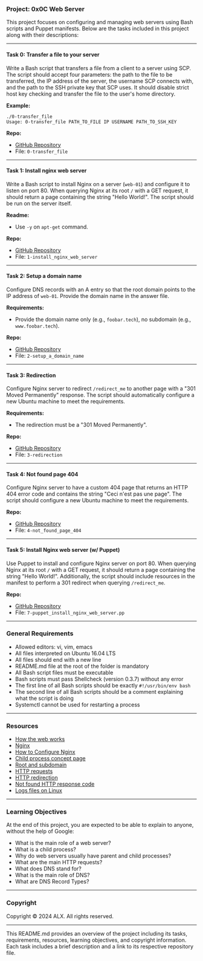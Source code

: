 ### Project: 0x0C Web Server

This project focuses on configuring and managing web servers using Bash scripts and Puppet manifests. Below are the tasks included in this project along with their descriptions:

---

#### Task 0: Transfer a file to your server

Write a Bash script that transfers a file from a client to a server using SCP. The script should accept four parameters: the path to the file to be transferred, the IP address of the server, the username SCP connects with, and the path to the SSH private key that SCP uses. It should disable strict host key checking and transfer the file to the user's home directory.

**Example:**
```
./0-transfer_file
Usage: 0-transfer_file PATH_TO_FILE IP USERNAME PATH_TO_SSH_KEY
```

**Repo:**
- [GitHub Repository](https://github.com/alx-system_engineering-devops/0x0C-web_server)
- File: `0-transfer_file`

---

#### Task 1: Install nginx web server

Write a Bash script to install Nginx on a server (`web-01`) and configure it to listen on port 80. When querying Nginx at its root `/` with a GET request, it should return a page containing the string "Hello World!". The script should be run on the server itself.

**Readme:**
- Use `-y` on `apt-get` command.

**Repo:**
- [GitHub Repository](https://github.com/alx-system_engineering-devops/0x0C-web_server)
- File: `1-install_nginx_web_server`

---

#### Task 2: Setup a domain name

Configure DNS records with an A entry so that the root domain points to the IP address of `web-01`. Provide the domain name in the answer file.

**Requirements:**
- Provide the domain name only (e.g., `foobar.tech`), no subdomain (e.g., `www.foobar.tech`).

**Repo:**
- [GitHub Repository](https://github.com/alx-system_engineering-devops/0x0C-web_server)
- File: `2-setup_a_domain_name`

---

#### Task 3: Redirection

Configure Nginx server to redirect `/redirect_me` to another page with a "301 Moved Permanently" response. The script should automatically configure a new Ubuntu machine to meet the requirements.

**Requirements:**
- The redirection must be a "301 Moved Permanently".

**Repo:**
- [GitHub Repository](https://github.com/alx-system_engineering-devops/0x0C-web_server)
- File: `3-redirection`

---

#### Task 4: Not found page 404

Configure Nginx server to have a custom 404 page that returns an HTTP 404 error code and contains the string "Ceci n'est pas une page". The script should configure a new Ubuntu machine to meet the requirements.

**Repo:**
- [GitHub Repository](https://github.com/alx-system_engineering-devops/0x0C-web_server)
- File: `4-not_found_page_404`

---

#### Task 5: Install Nginx web server (w/ Puppet)

Use Puppet to install and configure Nginx server on port 80. When querying Nginx at its root `/` with a GET request, it should return a page containing the string "Hello World!". Additionally, the script should include resources in the manifest to perform a 301 redirect when querying `/redirect_me`.

**Repo:**
- [GitHub Repository](https://github.com/alx-system_engineering-devops/0x0C-web_server)
- File: `7-puppet_install_nginx_web_server.pp`

---

### General Requirements

- Allowed editors: vi, vim, emacs
- All files interpreted on Ubuntu 16.04 LTS
- All files should end with a new line
- README.md file at the root of the folder is mandatory
- All Bash script files must be executable
- Bash scripts must pass Shellcheck (version 0.3.7) without any error
- The first line of all Bash scripts should be exactly `#!/usr/bin/env bash`
- The second line of all Bash scripts should be a comment explaining what the script is doing
- Systemctl cannot be used for restarting a process

---

### Resources

- [How the web works](https://developer.mozilla.org/en-US/docs/Learn/Getting_started_with_the_web/How_the_Web_works)
- [Nginx](https://nginx.org/en/)
- [How to Configure Nginx](https://www.digitalocean.com/community/tutorials/how-to-install-nginx-on-ubuntu-20-04)
- [Child process concept page](https://en.wikipedia.org/wiki/Child_process)
- [Root and subdomain](https://en.wikipedia.org/wiki/Subdomain)
- [HTTP requests](https://developer.mozilla.org/en-US/docs/Web/HTTP/Overview#requests)
- [HTTP redirection](https://developer.mozilla.org/en-US/docs/Web/HTTP/Redirection)
- [Not found HTTP response code](https://developer.mozilla.org/en-US/docs/Web/HTTP/Status/404)
- [Logs files on Linux](https://www.digitalocean.com/community/tutorials/how-to-view-and-configure-linux-logs-on-ubuntu-and-centos)

---

### Learning Objectives

At the end of this project, you are expected to be able to explain to anyone, without the help of Google:

- What is the main role of a web server?
- What is a child process?
- Why do web servers usually have parent and child processes?
- What are the main HTTP requests?
- What does DNS stand for?
- What is the main role of DNS?
- What are DNS Record Types?

---

### Copyright

Copyright © 2024 ALX. All rights reserved.

---

This README.md provides an overview of the project including its tasks, requirements, resources, learning objectives, and copyright information. Each task includes a brief description and a link to its respective repository file.
